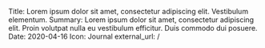 Title:          Lorem ipsum dolor sit amet, consectetur adipiscing elit. Vestibulum elementum.
Summary:        Lorem ipsum dolor sit amet, consectetur adipiscing elit. Proin volutpat nulla eu vestibulum efficitur. Duis commodo dui posuere.
Date:           2020-04-16
Icon:           Journal
external_url:   /
